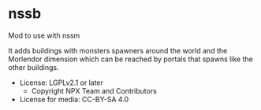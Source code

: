 # nssb

Mod to use with nssm

It adds buildings with monsters spawners around the world and the Morlendor dimension which can be reached by portals that spawns like the other buildings.

* License: LGPLv2.1 or later
    * Copyright NPX Team and Contributors
* License for media: CC-BY-SA 4.0


